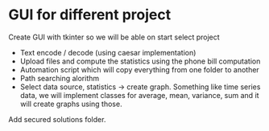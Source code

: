 # GUI for different project

Create GUI with tkinter so we will be able on start select project
  * Text encode / decode (using caesar implementation)
  * Upload files and compute the statistics using the phone bill computation
  * Automation script which will copy everything from one folder to another
  * Path searching alorithm
  * Select data source, statistics -> create graph. Something like time series data, we will implement classes for average, mean, variance, sum and it will create graphs using those.
  
Add secured solutions folder.

